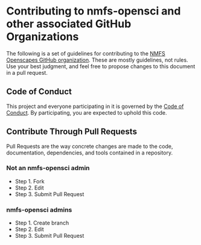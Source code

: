 # Contributing to nmfs-opensci and other associated GitHub Organizations

The following is a set of guidelines for contributing to the [NMFS Openscapes GitHub organization](https://github.com/nmfs-openscapes). These are mostly guidelines, not rules. Use your best judgment, and feel free to propose changes to this document in a pull request.

## Code of Conduct

This project and everyone participating in it is governed by the [Code of Conduct]([CODE_OF_CONDUCT.md](https://github.com/afsc-gap-products/.github/blob/main/CODE_OF_CONDUCT.md)). By participating, you are expected to uphold this code. 

## Contribute Through Pull Requests

Pull Requests are the way concrete changes are made to the code, documentation,
dependencies, and tools contained in a repository.

### Not an nmfs-opensci admin

* Step 1. Fork
* Step 2. Edit
* Step 3. Submit Pull Request

### nmfs-opensci admins

* Step 1. Create branch
* Step 2. Edit
* Step 3. Submit Pull Request
